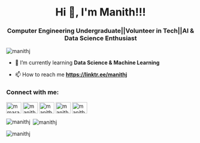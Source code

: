 <h1 align="center">Hi 👋, I'm Manith!!!</h1>
<h3 align="center">Computer Engineering Undergraduate||Volunteer in Tech||AI & Data Science Enthusiast</h3>

<p align="left"> <img src="https://komarev.com/ghpvc/?username=manithj&label=Profile%20views&color=0e75b6&style=flat" alt="manithj" /> </p>

- 🌱 I’m currently learning **Data Science & Machine Learning**

- 📫 How to reach me **https://linktr.ee/manithj**

<h3 align="left">Connect with me:</h3>
<p align="left">
<a href="https://twitter.com/mmarapperuma" target="blank"><img align="center" src="https://raw.githubusercontent.com/rahuldkjain/github-profile-readme-generator/master/src/images/icons/Social/twitter.svg" alt="mmarapperuma" height="30" width="40" /></a>
<a href="https://linkedin.com/in/manith marapperuma" target="blank"><img align="center" src="https://raw.githubusercontent.com/rahuldkjain/github-profile-readme-generator/master/src/images/icons/Social/linked-in-alt.svg" alt="manith marapperuma" height="30" width="40" /></a>
<a href="https://fb.com/manith marapperuma" target="blank"><img align="center" src="https://raw.githubusercontent.com/rahuldkjain/github-profile-readme-generator/master/src/images/icons/Social/facebook.svg" alt="manith marapperuma" height="30" width="40" /></a>
<a href="https://instagram.com/manith marapperuma" target="blank"><img align="center" src="https://raw.githubusercontent.com/rahuldkjain/github-profile-readme-generator/master/src/images/icons/Social/instagram.svg" alt="manith marapperuma" height="30" width="40" /></a>
<a href="https://www.hackerrank.com/manith_jayaba" target="blank"><img align="center" src="https://raw.githubusercontent.com/rahuldkjain/github-profile-readme-generator/master/src/images/icons/Social/hackerrank.svg" alt="manith_jayaba" height="30" width="40" /></a>
</p>

<p><img align="left" src="https://github-readme-stats.vercel.app/api/top-langs?username=manithj&show_icons=true&locale=en&layout=compact" alt="manithj" /></p>

<p>&nbsp;<img align="center" src="https://github-readme-stats.vercel.app/api?username=manithj&show_icons=true&locale=en" alt="manithj" /></p>

<p><img align="center" src="https://github-readme-streak-stats.herokuapp.com/?user=manithj&" alt="manithj" /></p>
